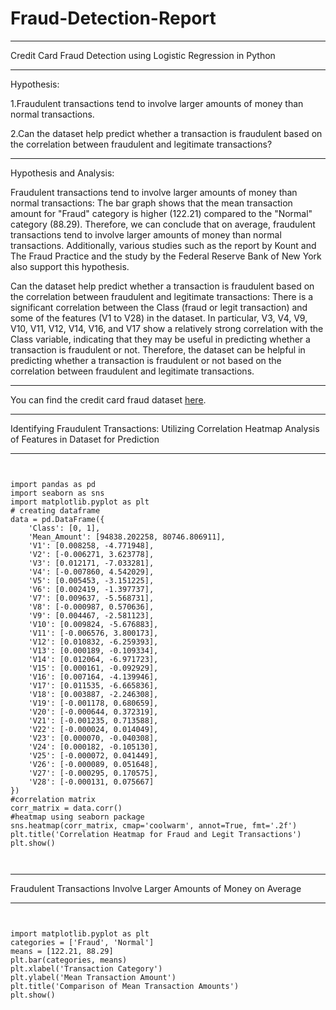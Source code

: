 # Fraud-Detection-Report
<hr>
Credit Card Fraud Detection using Logistic Regression in Python

<hr>

Hypothesis:

1.Fraudulent transactions tend to involve larger amounts of money than normal transactions.

2.Can the dataset help predict whether a transaction is fraudulent based on the correlation between fraudulent and legitimate transactions?

<hr>
Hypothesis and Analysis:

Fraudulent transactions tend to involve larger amounts of money than normal transactions:
The bar graph shows that the mean transaction amount for "Fraud" category is higher (122.21) compared to the "Normal" category (88.29). Therefore, we can conclude that on average, fraudulent transactions tend to involve larger amounts of money than normal transactions. Additionally, various studies such as the report by Kount and The Fraud Practice and the study by the Federal Reserve Bank of New York also support this hypothesis.

Can the dataset help predict whether a transaction is fraudulent based on the correlation between fraudulent and legitimate transactions:
There is a significant correlation between the Class (fraud or legit transaction) and some of the features (V1 to V28) in the dataset. In particular, V3, V4, V9, V10, V11, V12, V14, V16, and V17 show a relatively strong correlation with the Class variable, indicating that they may be useful in predicting whether a transaction is fraudulent or not. Therefore, the dataset can be helpful in predicting whether a transaction is fraudulent or not based on the correlation between fraudulent and legitimate transactions. 

<hr>

You can find the credit card fraud dataset [here](https://www.kaggle.com/datasets/mlg-ulb/creditcardfraud).


<hr>
Identifying Fraudulent Transactions: Utilizing Correlation Heatmap Analysis of Features in Dataset for Prediction
<hr>

<pre><code>
<div>
import pandas as pd
import seaborn as sns
import matplotlib.pyplot as plt
# creating dataframe
data = pd.DataFrame({
    'Class': [0, 1],
    'Mean_Amount': [94838.202258, 80746.806911],
    'V1': [0.008258, -4.771948],
    'V2': [-0.006271, 3.623778],
    'V3': [0.012171, -7.033281],
    'V4': [-0.007860, 4.542029],
    'V5': [0.005453, -3.151225],
    'V6': [0.002419, -1.397737],
    'V7': [0.009637, -5.568731],
    'V8': [-0.000987, 0.570636],
    'V9': [0.004467, -2.581123],
    'V10': [0.009824, -5.676883],
    'V11': [-0.006576, 3.800173],
    'V12': [0.010832, -6.259393],
    'V13': [0.000189, -0.109334],
    'V14': [0.012064, -6.971723],
    'V15': [0.000161, -0.092929],
    'V16': [0.007164, -4.139946],
    'V17': [0.011535, -6.665836],
    'V18': [0.003887, -2.246308],
    'V19': [-0.001178, 0.680659],
    'V20': [-0.000644, 0.372319],
    'V21': [-0.001235, 0.713588],
    'V22': [-0.000024, 0.014049],
    'V23': [0.000070, -0.040308],
    'V24': [0.000182, -0.105130],
    'V25': [-0.000072, 0.041449],
    'V26': [-0.000089, 0.051648],
    'V27': [-0.000295, 0.170575],
    'V28': [-0.000131, 0.075667]
})
#correlation matrix
corr_matrix = data.corr()
#heatmap using seaborn package
sns.heatmap(corr_matrix, cmap='coolwarm', annot=True, fmt='.2f')
plt.title('Correlation Heatmap for Fraud and Legit Transactions')
plt.show()
</div>
 </code></pre>
  

<hr>
Fraudulent Transactions Involve Larger Amounts of Money on Average
<hr>
<pre><code>
<div>
import matplotlib.pyplot as plt
categories = ['Fraud', 'Normal']
means = [122.21, 88.29]
plt.bar(categories, means)
plt.xlabel('Transaction Category')
plt.ylabel('Mean Transaction Amount')
plt.title('Comparison of Mean Transaction Amounts')
plt.show()
</div>
</code></pre>

